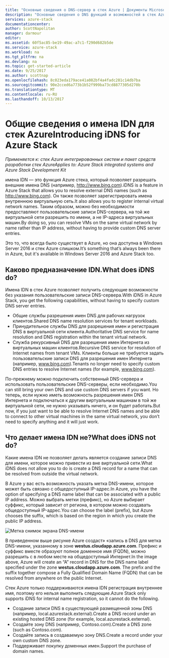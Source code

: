 ```yaml
---
title: "Основные сведения о DNS-сервер в стек Azure | Документы Microsoft"
description: "Основные сведения о DNS функций и возможностей в стек Azure"
services: azure-stack
documentationcenter: 
author: ScottNapolitan
manager: darmour
editor: 
ms.assetid: 60f5ac85-be19-49ac-a7c1-f290d682b5de
ms.service: azure-stack
ms.workload: na
ms.tgt_pltfrm: na
ms.devlang: na
ms.topic: get-started-article
ms.date: 9/25/2017
ms.author: scottnap
ms.openlocfilehash: 8c023eda179ace41a082bf4a4fadc281c14db7ba
ms.sourcegitcommit: 90e2cced6a773b1b52f999ba73cd8877305d270b
ms.translationtype: MT
ms.contentlocale: ru-RU
ms.lasthandoff: 10/13/2017
---
```

# <a name="introducing-idns-for-azure-stack"></a><span data-ttu-id="4f296-103">Общие сведения о имена IDN для стек Azure</span><span class="sxs-lookup"><span data-stu-id="4f296-103">Introducing iDNS for Azure Stack</span></span>

<span data-ttu-id="4f296-104">*Применяется к: стек Azure интегрированных систем и пакет средств разработки стек Azure*</span><span class="sxs-lookup"><span data-stu-id="4f296-104">*Applies to: Azure Stack integrated systems and Azure Stack Development Kit*</span></span>

<span data-ttu-id="4f296-105">имена IDN — это функция Azure стека, который позволяет разрешать внешние имена DNS (например, http://www.bing.com).</span><span class="sxs-lookup"><span data-stu-id="4f296-105">iDNS is a feature in Azure Stack that allows you to resolve external DNS names (such as http://www.bing.com).</span></span>
<span data-ttu-id="4f296-106">Он также позволяет зарегистрировать имена внутреннюю виртуальную сеть.</span><span class="sxs-lookup"><span data-stu-id="4f296-106">It also allows you to register internal virtual network names.</span></span> <span data-ttu-id="4f296-107">Таким образом, можно без необходимости предоставляют пользовательские записи DNS-сервера, на той же виртуальной сети разрешить по имени, а не IP-адреса виртуальных машин.</span><span class="sxs-lookup"><span data-stu-id="4f296-107">By doing so, you can resolve VMs on the same virtual network by name rather than IP address, without having to provide custom DNS server entries.</span></span>

<span data-ttu-id="4f296-108">Это то, что всегда было существует в Azure, но она доступна в Windows Server 2016 и стек Azure слишком.</span><span class="sxs-lookup"><span data-stu-id="4f296-108">It’s something that’s always been there in Azure, but it's available in Windows Server 2016 and Azure Stack too.</span></span>

## <a name="what-does-idns-do"></a><span data-ttu-id="4f296-109">Каково предназначение IDN.</span><span class="sxs-lookup"><span data-stu-id="4f296-109">What does iDNS do?</span></span>
<span data-ttu-id="4f296-110">Имена IDN в стек Azure позволяет получить следующие возможности без указания пользовательские записи DNS-сервера.</span><span class="sxs-lookup"><span data-stu-id="4f296-110">With iDNS in Azure Stack, you get the following capabilities, without having to specify custom DNS server entries.</span></span>

* <span data-ttu-id="4f296-111">Общие службы разрешения имен DNS для рабочих нагрузок клиентов.</span><span class="sxs-lookup"><span data-stu-id="4f296-111">Shared DNS name resolution services for tenant workloads.</span></span>
* <span data-ttu-id="4f296-112">Принудительное службы DNS для разрешения имен и регистрация DNS в виртуальной сети клиента.</span><span class="sxs-lookup"><span data-stu-id="4f296-112">Authoritative DNS service for name resolution and DNS registration within the tenant virtual network.</span></span>
* <span data-ttu-id="4f296-113">Служба рекурсивный DNS для разрешения имен Интернета из виртуальных машин клиентов.</span><span class="sxs-lookup"><span data-stu-id="4f296-113">Recursive DNS service for resolution of Internet names from tenant VMs.</span></span> <span data-ttu-id="4f296-114">Клиенты больше не требуется задать пользовательские записи DNS для разрешения имен Интернета (например, www.bing.com).</span><span class="sxs-lookup"><span data-stu-id="4f296-114">Tenants no longer need to specify custom DNS entries to resolve Internet names (for example, www.bing.com).</span></span>

<span data-ttu-id="4f296-115">По-прежнему можно подключить собственный DNS-сервера и использовать пользовательские DNS-серверы, если необходимо.</span><span class="sxs-lookup"><span data-stu-id="4f296-115">You can still bring your own DNS and use custom DNS servers if you want.</span></span> <span data-ttu-id="4f296-116">Но теперь, если нужно иметь возможность разрешения имен DNS Интернета и подключаться к другим виртуальным машинам в той же виртуальной сети, не нужно указывать ничего, и он будет работать.</span><span class="sxs-lookup"><span data-stu-id="4f296-116">But now, if you just want to be able to resolve Internet DNS names and be able to connect to other virtual machines in the same virtual network, you don’t need to specify anything and it will just work.</span></span>

## <a name="what-does-idns-not-do"></a><span data-ttu-id="4f296-117">Что делает имена IDN не?</span><span class="sxs-lookup"><span data-stu-id="4f296-117">What does iDNS not do?</span></span>
<span data-ttu-id="4f296-118">Какие имена IDN не позволяет делать является создание записи DNS для имени, которое можно привести из вне виртуальной сети.</span><span class="sxs-lookup"><span data-stu-id="4f296-118">What iDNS does not allow you to do is create a DNS record for a name that can be resolved from outside the virtual network.</span></span>

<span data-ttu-id="4f296-119">В Azure у вас есть возможность указать метка DNS-имени, которое может быть связано с общедоступный IP-адрес.</span><span class="sxs-lookup"><span data-stu-id="4f296-119">In Azure, you have the option of specifying a DNS name label that can be associated with a public IP address.</span></span> <span data-ttu-id="4f296-120">Можно выбрать метки (префикс), но Azure выбирает суффикс, который зависит от региона, в котором можно создавать общедоступный IP-адрес.</span><span class="sxs-lookup"><span data-stu-id="4f296-120">You can choose the label (prefix), but Azure chooses the suffix, which is based on the region in which you create the public IP address.</span></span>

![Метка снимок экрана DNS-имени](media/azure-stack-understanding-dns-in-tp2/image3.png)

<span data-ttu-id="4f296-122">В приведенном выше рисунке Azure создаст» «запись в DNS для метка DNS-имени, указанному в зоне **westus.cloudapp.azure.com**. Префикс и суффикс вместе образуют полное доменное имя (FQDN), можно разрешить с в любом месте на общедоступный Интернет.</span><span class="sxs-lookup"><span data-stu-id="4f296-122">In the image above, Azure will create an “A” record in DNS for the DNS name label specified under the zone **westus.cloudapp.azure.com**. The prefix and the suffix together compose a Fully Qualified Domain Name (FQDN) that can be resolved from anywhere on the public Internet.</span></span>

<span data-ttu-id="4f296-123">Стек Azure только поддерживаются имена IDN регистрация внутреннее имя, поэтому его нельзя выполнить следующие.</span><span class="sxs-lookup"><span data-stu-id="4f296-123">Azure Stack only supports iDNS for internal name registration, so it cannot do the following.</span></span>

* <span data-ttu-id="4f296-124">Создание записи DNS в существующей размещенной зоны DNS (например, local.azurestack.external).</span><span class="sxs-lookup"><span data-stu-id="4f296-124">Create a DNS record under an existing hosted DNS zone (for example, local.azurestack.external).</span></span>
* <span data-ttu-id="4f296-125">Создайте зону DNS (например, Contoso.com).</span><span class="sxs-lookup"><span data-stu-id="4f296-125">Create a DNS zone (such as Contoso.com).</span></span>
* <span data-ttu-id="4f296-126">Создайте запись в создаваемую зону DNS.</span><span class="sxs-lookup"><span data-stu-id="4f296-126">Create a record under your own custom DNS zone.</span></span>
* <span data-ttu-id="4f296-127">Поддерживает покупку доменных имен.</span><span class="sxs-lookup"><span data-stu-id="4f296-127">Support the purchase of domain names.</span></span>

